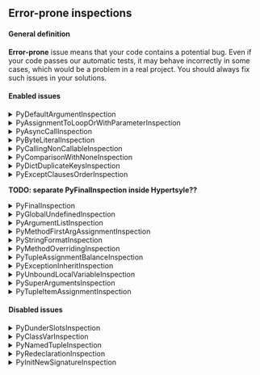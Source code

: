 ## Error-prone inspections

#### General definition

**Error-prone** issue means that your code contains a potential bug. 
Even if your code passes our automatic tests, it may behave incorrectly in some cases, 
which would be a problem in a real project. You should always fix such issues in your solutions.

#### Enabled issues

<details>
  <summary>PyDefaultArgumentInspection</summary>

Reports a problem when a mutable value as a list or dictionary is detected in a default value for an argument.

Default argument values are evaluated only once at function definition time, which means that modifying
the default value of the argument will affect all subsequent calls of that function.

Example:
```python
def f(args=[]):
    pass
```

Default description: `Default argument value is mutable`
</details>

<details>
  <summary>PyAssignmentToLoopOrWithParameterInspection</summary>

Checks for cases when you rewrite loop variable with inner loop. It finds all `with` and `for` statements,
takes variables declared by them and ensures none of parent `with` or `for` declares variable with the same name.

Example:
```python
for i in range(5):
    for i in range(20, 25):
        print("Inner", i)
    print("Outer", i)
```

Default description: `Variable ''{0}'' is already declared in ''for'' loop or ''with'' statement above`
</details>

<details>
  <summary>PyAsyncCallInspection</summary>
**TODO: why this inspection does not work?**

Reports coroutines that were called without using the `await` syntax.

Example:
```python
async def bar():
    pass


async def foo():
    bar()
```

Default description: `Missing await syntax in coroutine calls`
</details>

<details>
  <summary>PyByteLiteralInspection</summary>

Reports characters in byte literals that are outside ASCII range.

Example:
```python
s = b'№5'
```

Default description: `Byte literal contains characters > 255`
</details>

<details>
  <summary>PyCallingNonCallableInspection</summary>

Reports a problem when you are trying to call objects that are not callable, like, for example, properties.

Example:
```python
class Record:
    @property
    def as_json(self): json = Record().as_json()
```

Default descriptions:
- For objects: `'{0}'' object is not callable`
- For other cases: `''{0}'' is not callable`
- For expressions: `Expression is not callable`
</details>

<details>
  <summary>PyComparisonWithNoneInspection</summary>

Reports comparisons with `None`. That type of comparisons should always be done with is or is not,
never the equality operators.

Example:
```python
a = 2
if a == None:
    print("Success")
```

Default description: `Comparison with None performed with equality operators`
</details>

<details>
  <summary>PyDictDuplicateKeysInspection</summary>

Reports using the same value as the dictionary key twice.

Example:
```python
dic = {"a": [1, 2], "a": [3, 4]}
```
Note, the inspection indicates both cases and appears twice

Default description: `Dictionary contains duplicate keys ''{0}''`

</details>

<details>
  <summary>PyExceptClausesOrderInspection</summary>

Report cases when except clauses are not in the proper order,
from the more specific to the more generic, or one exception class is caught twice.

1. Example:
```python
def foo():
    pass


try:
    foo()
except Exception:
    pass
except Exception:
    pass
```

Default description: `Exception class ''{0}'' has already been caught`

2. Example:
```python
def foo():
    pass


try:
    foo()
except ValueError:
    pass
except UnicodeError:
    pass
```

Default description: `''{0}'', superclass of the exception class ''{1}'', has already been caught`
</details>

**TODO: separate PyFinalInspection inside Hypertsyle??**
<details>
  <summary>PyFinalInspection</summary>

Reports invalid usages of final classes, methods and variables.

**ERROR-PRONE**
1. Example:
```python
from typing import final


@final
class A:
    pass


class B(A):
    pass
```

Default description: `{0} {1,choice,1#is|2#are} marked as ''@final'' and should not be subclassed`

**ERROR-PRONE**, DISABLE
2. Example:
```python
from typing import overload
from typing_extensions import final

class B:
    @overload
    def foo(self, a: int) -> int: ...

    @final
    @overload
    def foo(self, a: str) -> str: ...
```

Default description: `'@final' should be placed on the first overload` (only for stubs)

See - https://peps.python.org/pep-0591/

**ERROR-PRONE**
3. Example:
```python
from typing import final


class Dummy:
    @final
    def display(self):
        print("display from dummy")


class Demo(Dummy):
    def display(self):
        print("display from demo")
```

Default description: `''{0}'' is marked as ''@final'' and should not be overridden`

**BEST PRACTICE**
4. Example:
```python
from typing import overload, final


class Base:
    @overload
    def method(self, arg: int) -> int:
        pass

    @overload
    @final
    def method(self, x=None):
        pass
```

Default description: `'@final' should be placed on the implementation`

**ERROR-PRONE**
5. Example:
```python
from abc import ABCMeta, abstractmethod
from typing import final


class MyABC(metaclass=ABCMeta):
    @property
    @abstractmethod
    @final
    def my_abstract_property(self):
        ...
```

Default description: `'Final' could not be mixed with abstract decorators`

**ERROR-PRONE**
6. Example:
```python
from abc import ABCMeta, abstractmethod
from typing import final


@final
class MyABC(metaclass=ABCMeta):
    @property
    @abstractmethod
    def my_abstract_property(self):
        ...
```

Default description: `'Final' class could not contain abstract methods`

Note, the inspection indicates both cases and appears twice: `MyABC` and `my_abstract_property`

**BEST PRACTICE**
7. Example:
```python
from typing import final


@final
class MyABC:
    @final
    def foo(self):
        ...
```

Default description: `No need to mark method in 'Final' class as '@final'`

**ERROR-PRONE**
8. Example:
```python
from typing import final


@final
def foo():
    ...
```

Default description: `Non-method function could not be marked as '@final'`

**ERROR-PRONE**
9. Example:
```python
from typing import List, Final


def fun(x: Final[List[int]]) -> None:
    ...
```

Default description: `'Final' could not be used in annotations for function parameters`

**ERROR-PRONE**
10. Example:
```python
from typing import List, Final


def fun() -> Final[List[int]]:
    ...
```

Default description: `'Final' could not be used in annotation for a function return value`

**ERROR-PRONE**
11. Example:
```python
from typing_extensions import Final


class A:
    a: Final
```

Default description: `If assigned value is omitted, there should be an explicit type argument to 'Final'`

**ERROR-PRONE**
12. Example:
```python
from typing import Final


def fun():
    a: Final
```

Default description: `'Final' name should be initialized with a value`

**ERROR-PRONE**
13. Example:
```python
from typing import Final


class A:
    a: Final[int] = 1

    def __init__(self, a):
        self.a: Final[int] = a
```

Default description: `Already declared name could not be redefined as 'Final'`

**ERROR-PRONE**
14. Example:
```python
from typing import Final


class A:
    a: Final[int]

    def __init__(self):
        self.a: Final[str] = ""
```

Default description: `Either instance attribute or class attribute could be type hinted as 'Final'`

Note, the inspection indicates both cases and appears twice

**ERROR-PRONE**
15. Example:
```python
from typing import Final


class Mode:
    def __init__(self, title):
        self.a: Final[bool] = True


class Mode2(Mode):
    def __init__(self, title):
        super().__init__(title)
        self.a: Final[int] = 5
```

Default description: `''{0}'' is ''Final'' and could not be overridden`

**ERROR-PRONE**
16. Example:
```python
from typing import Final


class A:
    def foo(self):
        self.a: Final[int] = 5
```

Default description: `'Final' attribute should be declared in class body or '__init__'`

**ERROR-PRONE**
17. Example:
```python
from typing import Final


class Dummy:
    x: Final[int] = 1


class Demo(Dummy):
    x: str = ""

```

Default description: `''{0}'' is ''Final'' and could not be reassigned`

**ERROR-PRONE**
18. Example:
```python
from typing import Final, List


class A:
    a: List[Final] = 5
```

Default description: `'Final' could only be used as the outermost type`

**ERROR-PRONE**
19. Example:
```python
from typing import Final, List


class A:
    def foo(self):
        for i in range(0, 10):
            a: Final[int] = 5

```

Default description: `'Final' could not be used inside a loop`
</details>

<details>
  <summary>PyGlobalUndefinedInspection</summary>

Reports problems when a variable defined through the `global` statement is not defined in the module scope.

Example:
```python
def foo():
    global bar
    print(bar)
    foo()
```

Default description: `Global variable ''{0}'' is undefined at the module level`
</details>

<details>
  <summary>PyArgumentListInspection</summary>

Reports discrepancies between declared parameters and actual arguments,
as well as incorrect arguments, for example, duplicate named arguments, and incorrect argument order.

1. Example:
```python
class Foo:
    def __call__(self, p1: int, *, p2: str = "%"):
        return p2 * p1


bar = Foo()
bar(5, "#")
```

Default description: `Unexpected argument`, `Unexpected argument(s)`

2. Example:
```python
class Foo:
    def __call__(self, p1: int, *, p2: str = "%"):
        return p2 * p1


bar = Foo()
bar.__call__()
```

Default description: `Parameter ''{0}'' unfilled`, `Parameter(s) unfilled`

3. Example:
```python
from typing import overload


@overload
def foo(value: None) -> None:
    pass

@overload
def foo(value: int) -> str:
    pass

@overload
def foo(value: str) -> str:
    pass


def foo(value):
    return None


foo()
```

Default description: `Possible callees`

4. Example:
```python
def baddeco(): 
    pass

@baddeco
```

Default description: `Function ''{0}'' lacks a positional argument`

5. Example:
```python
def foo(d: dict):
    pass

foo(5)
```

Default description: `Expected a dictionary, got {0}`, '`Expected an iterable, got {0}`'
</details>

<details>
  <summary>PyMethodFirstArgAssignmentInspection</summary>

Reports cases when the first parameter, such as `self` or `cls`,
is reassigned in a method. Because in most cases, there are no objectives in such reassignment,
class Account: def calc(self, balance): if balance == 0: self = balance return selfthe IDE indicates an error.

Example:
```python
class Account:
    def calc(self, balance):
        if balance == 0:
            self = balance
        return self
```

Default description: `Method''s parameter ''{0}'' reassigned`
</details>

<details>
  <summary>PyStringFormatInspection</summary>

Reports errors in string formatting operations.

1. Example:
```python
"%s %s" % {'a': 1, 'b': 2}
```

Default description: `Format does not require a mapping`

2. Example:
```python
"Hello {a}".format()
```

Default description: `Key ''{0}'' has no corresponding argument`

3. Example:
```python
print('%d %s cost $%.2f' % ('incorrect type', 'bananas', 1.74))
```

Default description: `Unexpected type {0}`

4. Example:
```python
print('%(name1s' % {'name1': 'a'})
```

Default description: `Too few mapping keys`

5. Example:
```python
val = "The percentage is 92.27"
print("%s%" % val)
```

Default description: `Format specifier character missing`

6. Example:
```python
print("%(name)f(name)" % 23.2)
```

Default description: `Format requires a mapping`

7. Example:
```python
val = "The percentage is 92.27"
print("s%%" % val)
```

Default description: `Too many arguments for format string`

8. Example:
```python
val = "The percentage is 92.27"
print("%s%% %s%%" % val)
```

Default description: `Too few arguments for format string`

9. Example:
```python
print("{:,s}".format(1))
```

Default description: `The format options in chunk "{0}" are incompatible`

10. Example:
```python
print('{:+q}; {:+f}'.format(3.14, -3.14))
```

Default description: `Unsupported format character ''{0}''`

11. Example:
```python
print('{1} {}'.format(6, 7))
```

Default description: `Cannot switch from manual field specification to automatic field numbering`

12. Example:
```python
print('{} {1}'.format(6, 7))
```

Default description: `Cannot switch from automatic field numbering to manual field specification`

13. Example:
```python
print('Hello %b!' % b'World')
```

Default description: `Unsupported format character 'b'`

14. Example:
```python
print('work%(name)*d' % (12, 32))
```

Default description: `Cannot use '*' in formats when using a mapping`
</details>

<details>
  <summary>PyMethodOverridingInspection</summary>

Reports inconsistencies in overriding method signatures.

Example:
```python
class Book:
    def add_title(self):
        pass

        
class Novel(Book):
    def add_title(self, text):
        pass
```

Default description: `Signature of method ''{0}'' does not match signature of the base method in class ''{1}''`
</details>

<details>
  <summary>PyTupleAssignmentBalanceInspection</summary>

Reports cases when the number of expressions on the right-hand side and targets on
the left-hand side are not the same.

1. Example:
```python
*a, b = 1, 2
a, *b, c, *d = 1, 2, 3, 4, 5, 6
```

Default description: `Only one starred expression allowed in assignment`

2. Example:
```python
a, b = None
```

Default description: `Need more values to unpack`

3. Example:
```python
a, b = None, None, None
```

Default description: `Too many values to unpack`
</details>

<details>
  <summary>PyExceptionInheritInspection</summary>

Reports cases when a custom exception class is raised but does not inherit from the
builtin `Exception` class.

Example:
```python
class A:
    pass


def me_exception():
    raise A()
```

Default description: `Exception doesn't inherit from base 'Exception' class`
</details>

<details>
  <summary>PyUnboundLocalVariableInspection</summary>

Reports local variables referenced before assignment.

1. Example:
```python
def foo():
  var = "local"

  def bar():
    nonlocal var
    print(var)
    del var
    print(var)
```

Default description: `Local variable ''{0}'' might be referenced before assignment`

2. Example:
```python
def f1():
    nonlocal x
```

Default description: `Nonlocal variable ''{0}'' must be bound in an outer function scope`

3. Example:
```python
def foo() -> bool:
    pass


if foo(): 
    b = 1
print(b)
```

Default description: `Name ''{0}'' can be undefined`

4. Default description: `Function ''{0}'' is too large to analyse`

It appears if a `DFALimitExceededException` exception was thrown
</details>

<details>
  <summary>PySuperArgumentsInspection</summary>

Reports cases when any call to `super(A, B)` does not meet the following requirements:

- `B` is an instance of `A`
- `B` a subclass of `A`


Example:
```python
class Figure:
    def color(self):
        pass


class Rectangle(Figure):
    def color(self):
        pass


class Square(Figure):
    def color(self):
        return super(Rectangle, self).color()
```

Default description: `'{0}'' is not an instance or a subclass of ''{1}''`
</details>

<details>
  <summary>PyTupleItemAssignmentInspection</summary>

Reports assignments to a tuple item.

Example:
```python
t = ('red', 'blue', 'green', 'white')
t[3] = 'black'
```

Default description: `Tuples don't support item assignment`
</details>

#### Disabled issues

<details>
  <summary>PyDunderSlotsInspection</summary>

Reports invalid usages of a class with __slots__ definitions.

1. Example:
```python
class C(object):
    __slots__ = ('x',)
    x = 0
```

Default description: `'{0}'' in __slots__ conflicts with a class variable`

2. Example:
```python
class Foo:
    __slots__ = ['foo', 'bar']

    
foo = Foo()
foo.baz = 'spam'
```

Default description: `''{0}'' object attribute ''{1}'' is read-only`
</details>

<details>
  <summary>PyClassVarInspection</summary>

1. Example:
```python
from typing import ClassVar


class Cat:
    color: ClassVar[str] = "white"
    weight: int

    def __init__(self, weight: int):
        self.weight = weight
        Cat.color = "black"
        my_cat = Cat(5)
        my_cat.color = "gray"
```

Default description: `Cannot assign to class variable ''{0}'' via instance`

2. Example:
```python
from typing import ClassVar

color: ClassVar[str] = "white"
```

Default description: `'ClassVar' can only be used for assignments in class body`

3. Example:
```python
from typing import ClassVar


def foo():
    color: ClassVar[str] = "white"
```

Default description: `ClassVar' cannot be used in annotations for local variables`

4. Example:
```python
from typing import ClassVar


class A:
    color: ClassVar[str] = "white"


class B(A):
    color: int = 5
```

Default description: `Cannot override class variable ''{0}'' (previously declared on base class ''{1}'') with instance variable`

5. Example:
```python
from typing import ClassVar


class A:
    color: int = 5


class B(A):
    color: ClassVar[str] = "white"
```

Default description: `Cannot override instance variable ''{0}'' (previously declared on base class ''{1}'') with class variable`

6. Example:
```python
from typing import ClassVar


def foo(color: ClassVar[str]):
    pass
```

Default description: `'ClassVar' cannot be used in annotations for function parameters`

7. Example:
```python
from typing import ClassVar


def foo() -> ClassVar[str]:
    pass
```

Default description: `'ClassVar' cannot be used in annotation for a function return value`

8. Example:
```python
from typing import ClassVar, TypeVar, List

T = TypeVar("T")


class A:
    color: ClassVar[List[T]] = []
```

Default description: `'ClassVar' parameter cannot include type variables`
</details>

<details>
  <summary>PyNamedTupleInspection</summary>

Reports invalid definition of a `typing.NamedTuple`.

Example:
```python
import typing

class FullName(typing.NamedTuple):
    first: str
    last: str = ""
    middle: str
```

Default description: `Fields with a default value must come after any fields without a default.`
</details>

<details>
  <summary>PyRedeclarationInspection</summary>

Reports unconditional redeclarations of names without being used in between.

Example:
```python
def x():
    pass

x = 2
```

Default description: `Redeclared ''{0}'' defined above without usage`
</details>

<details>
  <summary>PyInitNewSignatureInspection</summary>

Reports incompatible signatures of the `__new__` and `__init__` methods.

Example:
```python
class MyClass(object):
    def __new__(cls, arg1):
        return super().__new__(cls)

    def __init__(self):
        pass
```

Default descriptions: `Signature is not compatible to __init__`, `Signature is not compatible to __new__`
</details>
